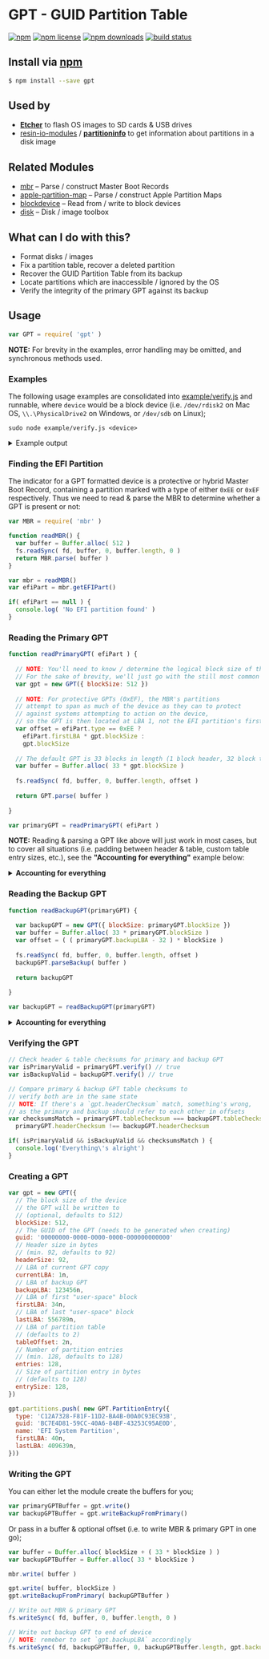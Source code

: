 # GPT - GUID Partition Table
[![npm](https://img.shields.io/npm/v/gpt.svg?style=flat-square)](https://npmjs.com/package/gpt)
[![npm license](https://img.shields.io/npm/l/gpt.svg?style=flat-square)](https://npmjs.com/package/gpt)
[![npm downloads](https://img.shields.io/npm/dm/gpt.svg?style=flat-square)](https://npmjs.com/package/gpt)
[![build status](https://img.shields.io/travis/jhermsmeier/node-gpt.svg?style=flat-square)](https://travis-ci.org/jhermsmeier/node-gpt)

## Install via [npm](https://npmjs.com)

```sh
$ npm install --save gpt
```

## Used by

- **[Etcher](https://github.com/resin-io/etcher)** to flash OS images to SD cards & USB drives
- [resin-io-modules](https://github.com/resin-io-modules) / **[partitioninfo](https://github.com/resin-io-modules/partitioninfo)** to get information about partitions in a disk image

## Related Modules

- [mbr](https://github.com/jhermsmeier/node-mbr) – Parse / construct Master Boot Records
- [apple-partition-map](https://github.com/jhermsmeier/node-gpt) – Parse / construct Apple Partition Maps
- [blockdevice](https://github.com/jhermsmeier/node-blockdevice) – Read from / write to block devices
- [disk](https://github.com/jhermsmeier/node-disk) – Disk / image toolbox

## What can I do with this?

- Format disks / images
- Fix a partition table, recover a deleted partition
- Recover the GUID Partition Table from its backup
- Locate partitions which are inaccessible / ignored by the OS
- Verify the integrity of the primary GPT against its backup

## Usage

```js
var GPT = require( 'gpt' )
```

**NOTE:** For brevity in the examples, error handling may be omitted, and synchronous methods used.

### Examples

The following usage examples are consolidated into [example/verify.js] and runnable, where `device` would be a block device (i.e. `/dev/rdisk2` on Mac OS, `\\.\PhysicalDrive2` on Windows, or `/dev/sdb` on Linux);

[example/verify.js]: https://github.com/jhermsmeier/node-gpt/blob/master/example/inspect.js

```console
sudo node example/verify.js <device>
```

<details>
<summary>Example output</summary>

```js
Master Boot Record: MODERN {
  physicalDrive: 0,
  timestamp: { seconds: 0, minutes: 0, hours: 0 },
  signature: 0,
  copyProtected: false,
  partitions:
   [ Partition {
       status: 0,
       type: 238,
       sectors: 60751871,
       firstLBA: 1,
       firstCHS: CHS { cylinder: 1023, head: 255, sector: 62 },
       lastCHS: CHS { cylinder: 1023, head: 255, sector: 62 } },
     Partition {
       status: 0,
       type: 0,
       sectors: 0,
       firstLBA: 0,
       firstCHS: CHS { cylinder: 0, head: 0, sector: 0 },
       lastCHS: CHS { cylinder: 0, head: 0, sector: 0 } },
     Partition {
       status: 0,
       type: 0,
       sectors: 0,
       firstLBA: 0,
       firstCHS: CHS { cylinder: 0, head: 0, sector: 0 },
       lastCHS: CHS { cylinder: 0, head: 0, sector: 0 } },
     Partition {
       status: 0,
       type: 0,
       sectors: 0,
       firstLBA: 0,
       firstCHS: CHS { cylinder: 0, head: 0, sector: 0 },
       lastCHS: CHS { cylinder: 0, head: 0, sector: 0 } } ],
  code:
   [ Code {
       offset: 0,
       data:
        <Buffer 00 00 00 00 00 00 00 00 00 00 00 00 00 00 00 00 00 00 00 00 00 00 00 00 00 00 00 00 00 00 00 00 00 00 00 00 00 00 00 00 00 00 00 00 00 00 00 00 00 00 ... > },
     Code {
       offset: 224,
       data:
        <Buffer 00 00 00 00 00 00 00 00 00 00 00 00 00 00 00 00 00 00 00 00 00 00 00 00 00 00 00 00 00 00 00 00 00 00 00 00 00 00 00 00 00 00 00 00 00 00 00 00 00 00 ... > } ] }

EFI Parition: Partition {
  status: 0,
  type: 238,
  sectors: 60751871,
  firstLBA: 1,
  firstCHS: CHS { cylinder: 1023, head: 255, sector: 62 },
  lastCHS: CHS { cylinder: 1023, head: 255, sector: 62 } }

Primary: GPT {
  blockSize: 512,
  guid: 'D871C3D8-25BA-4792-BE54-171138CFA926',
  revision: 65536,
  headerSize: 92,
  headerChecksum: 1129732062,
  currentLBA: 1,
  backupLBA: 60751871,
  firstLBA: 34,
  lastLBA: 60751838,
  tableOffset: 2,
  entries: 128,
  entrySize: 128,
  tableChecksum: 4191805727,
  partitions:
   [ PartitionEntry {
       type: 'C12A7328-F81F-11D2-BA4B-00A0C93EC93B',
       guid: 'BC7E4D81-59CC-40A6-84BF-43253C95AE0D',
       name: 'EFI System Partition',
       firstLBA: 40,
       lastLBA: 409639,
       attr: 0 },
     PartitionEntry {
       type: 'EBD0A0A2-B9E5-4433-87C0-68B6B72699C7',
       guid: '1885EDDC-5F6E-45CD-8C5C-E0485563F3CC',
       name: '',
       firstLBA: 411648,
       lastLBA: 60749823,
       attr: 0 } ] }

Backup: GPT {
  blockSize: 512,
  guid: 'D871C3D8-25BA-4792-BE54-171138CFA926',
  revision: 65536,
  headerSize: 92,
  headerChecksum: 4122036460,
  currentLBA: 60751871,
  backupLBA: 1,
  firstLBA: 34,
  lastLBA: 60751838,
  tableOffset: 60751839,
  entries: 128,
  entrySize: 128,
  tableChecksum: 4191805727,
  partitions:
   [ PartitionEntry {
       type: 'C12A7328-F81F-11D2-BA4B-00A0C93EC93B',
       guid: 'BC7E4D81-59CC-40A6-84BF-43253C95AE0D',
       name: 'EFI System Partition',
       firstLBA: 40,
       lastLBA: 409639,
       attr: 0 },
     PartitionEntry {
       type: 'EBD0A0A2-B9E5-4433-87C0-68B6B72699C7',
       guid: '1885EDDC-5F6E-45CD-8C5C-E0485563F3CC',
       name: '',
       firstLBA: 411648,
       lastLBA: 60749823,
       attr: 0 } ] }

[OK]
```

</details>

### Finding the EFI Partition

The indicator for a GPT formatted device is a protective or hybrid Master Boot Record, containing a partition marked with a type of either `0xEE` or `0xEF` respectively. Thus we need to read & parse the MBR to determine whether a GPT is present or not:

```js
var MBR = require( 'mbr' )
```

```js
function readMBR() {
  var buffer = Buffer.alloc( 512 )
  fs.readSync( fd, buffer, 0, buffer.length, 0 )
  return MBR.parse( buffer )
}

var mbr = readMBR()
var efiPart = mbr.getEFIPart()

if( efiPart == null ) {
  console.log( 'No EFI partition found' )
}
```

### Reading the Primary GPT

```js
function readPrimaryGPT( efiPart ) {
  
  // NOTE: You'll need to know / determine the logical block size of the storage device;
  // For the sake of brevity, we'll just go with the still most common 512 bytes
  var gpt = new GPT({ blockSize: 512 })
  
  // NOTE: For protective GPTs (0xEF), the MBR's partitions
  // attempt to span as much of the device as they can to protect
  // against systems attempting to action on the device,
  // so the GPT is then located at LBA 1, not the EFI partition's first LBA
  var offset = efiPart.type == 0xEE ?
    efiPart.firstLBA * gpt.blockSize :
    gpt.blockSize
  
  // The default GPT is 33 blocks in length (1 block header, 32 block table)
  var buffer = Buffer.alloc( 33 * gpt.blockSize )
  
  fs.readSync( fd, buffer, 0, buffer.length, offset )
  
  return GPT.parse( buffer )
  
}

var primaryGPT = readPrimaryGPT( efiPart )
```

**NOTE:** Reading & parsing a GPT like above will just work in most cases, but to cover all situations (i.e. padding between header & table, custom table entry sizes, etc.), see the **"Accounting for everything"** example below:

<details>
<summary><b>Accounting for everything</b></summary>

```js
function readPrimaryGPT( efiPart ) {
  
  // NOTE: You'll need to know / determine the logical block size of the storage device;
  // For the sake of brevity, we'll just go with the still most common 512 bytes
  var gpt = new GPT({ blockSize: 512 })
  
  // NOTE: For protective GPTs (0xEF), the MBR's partitions
  // attempt to span as much of the device as they can to protect
  // against systems attempting to action on the device,
  // so the GPT is then located at LBA 1, not the EFI partition's first LBA
  var offset = efiPart.type == 0xEE ?
    efiPart.firstLBA * gpt.blockSize :
    gpt.blockSize
  
  // First, we need to read & parse the GPT header, which will declare various
  // sizes and offsets for us to calculate where & how long the table and backup are
  var headerBuffer = Buffer.alloc( gpt.blockSize )
  
  fs.readSync( fd, headerBuffer, 0, headerBuffer.length, offset )
  gpt.parseHeader( headerBuffer )
  
  // Now on to reading the actual partition table
  var tableBuffer = Buffer.alloc( gpt.tableSize )
  var tableOffset = gpt.tableOffset * gpt.blockSize
  
  fs.readSync( fd, tableBuffer, 0, tableBuffer.length, tableOffset )
  
  // We need to parse the first 4 partition entries & the rest separately
  // as the first 4 table entries always occupy one block,
  // with the rest following in subsequent blocks
  gpt.parseTable( tableBuffer, 0, gpt.blockSize )
  gpt.parseTable( tableBuffer, gpt.blockSize, gpt.tableSize )
  
  return gpt
  
}

var primaryGPT = readPrimaryGPT( efiPart )
```

</details>

### Reading the Backup GPT

```js
function readBackupGPT(primaryGPT) {
  
  var backupGPT = new GPT({ blockSize: primaryGPT.blockSize })
  var buffer = Buffer.alloc( 33 * primaryGPT.blockSize )
  var offset = ( ( primaryGPT.backupLBA - 32 ) * blockSize )
  
  fs.readSync( fd, buffer, 0, buffer.length, offset )
  backupGPT.parseBackup( buffer )
  
  return backupGPT
  
}

var backupGPT = readBackupGPT(primaryGPT)
```

<details>
<summary><b>Accounting for everything</b></summary>

```js
function readBackupGPT(primaryGPT) {
  
  var backupGPT = new GPT({ blockSize: primaryGPT.blockSize })
  
  return backupGPT
  
}

var backupGPT = readBackupGPT(primaryGPT)
```

</details>

### Verifying the GPT

```js
// Check header & table checksums for primary and backup GPT
var isPrimaryValid = primaryGPT.verify() // true
var isBackupValid = backupGPT.verify() // true

// Compare primary & backup GPT table checksums to
// verify both are in the same state
// NOTE: If there's a `gpt.headerChecksum` match, something's wrong,
// as the primary and backup should refer to each other in offsets
var checksumsMatch = primaryGPT.tableChecksum === backupGPT.tableChecksum &&
  primaryGPT.headerChecksum !== backupGPT.headerChecksum

if( isPrimaryValid && isBackupValid && checksumsMatch ) {
  console.log('Everything\'s alright')
}
```

### Creating a GPT

```js
var gpt = new GPT({
  // The block size of the device
  // the GPT will be written to
  // (optional, defaults to 512)
  blockSize: 512,
  // The GUID of the GPT (needs to be generated when creating)
  guid: '00000000-0000-0000-0000-000000000000'
  // Header size in bytes
  // (min. 92, defaults to 92)
  headerSize: 92,
  // LBA of current GPT copy
  currentLBA: 1n,
  // LBA of backup GPT
  backupLBA: 123456n,
  // LBA of first "user-space" block
  firstLBA: 34n,
  // LBA of last "user-space" block
  lastLBA: 556789n,
  // LBA of partition table
  // (defaults to 2)
  tableOffset: 2n,
  // Number of partition entries
  // (min. 128, defaults to 128)
  entries: 128,
  // Size of partition entry in bytes
  // (defaults to 128)
  entrySize: 128,
})
```

```js
gpt.partitions.push( new GPT.PartitionEntry({
  type: 'C12A7328-F81F-11D2-BA4B-00A0C93EC93B',
  guid: 'BC7E4D81-59CC-40A6-84BF-43253C95AE0D',
  name: 'EFI System Partition',
  firstLBA: 40n,
  lastLBA: 409639n,
}))
```

### Writing the GPT

You can either let the module create the buffers for you;

```js
var primaryGPTBuffer = gpt.write()
var backupGPTBuffer = gpt.writeBackupFromPrimary()
```

Or pass in a buffer & optional offset (i.e. to write MBR & primary GPT in one go);

```js
var buffer = Buffer.alloc( blockSize + ( 33 * blockSize ) )
var backupGPTBuffer = Buffer.alloc( 33 * blockSize )

mbr.write( buffer )

gpt.write( buffer, blockSize )
gpt.writeBackupFromPrimary( backupGPTBuffer )
```

```js
// Write out MBR & primary GPT
fs.writeSync( fd, buffer, 0, buffer.length, 0 )

// Write out backup GPT to end of device
// NOTE: remeber to set `gpt.backupLBA` accordingly
fs.writeSync( fd, backupGPTBuffer, 0, backupGPTBuffer.length, gpt.backupLBA * blockSize )
```

